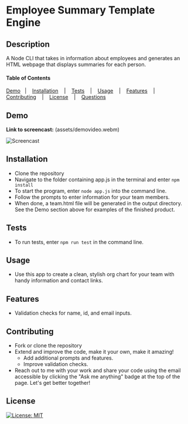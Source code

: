 
# Employee Summary Template Engine

## Description
A Node CLI that takes in information about employees and generates an HTML webpage that displays summaries for each person.

#### Table of Contents

[Demo](#demo) &nbsp;&nbsp;| &nbsp;&nbsp; [Installation](#installation) &nbsp;&nbsp; | &nbsp;&nbsp; [Tests](#tests) &nbsp;&nbsp; | &nbsp;&nbsp; [Usage](#useage) &nbsp;&nbsp; | &nbsp;&nbsp; [Features](#features) &nbsp;&nbsp; | &nbsp;&nbsp; [Contributing](#contributing) &nbsp;&nbsp; | &nbsp;&nbsp; [License](#license) &nbsp;&nbsp; |  &nbsp;&nbsp; [Questions](#questions)

## Demo
**Link to screencast:** (assets/demovideo.webm)

![Screencast](assets/demo.gif)



## Installation
- Clone the repository
- Navigate to the folder containing app.js in the terminal and enter ```npm install```
- To start the program, enter ```node app.js``` into the command line.
- Follow the prompts to enter information for your team members.
- When done, a team.html file will be generated in the output directory. See the Demo section above for examples of the finished product.


## Tests
- To run tests, enter ```npm run test``` in the command line.

## Usage
- Use this app to create a clean, stylish org chart for your team with handy information and contact links.

## Features
- Validation checks for name, id, and email inputs.

## Contributing
- Fork or clone the repository
- Extend and improve the code, make it your own, make it amazing!
    - Add additional prompts and features.
    - Improve validation checks.
- Reach out to me with your work and share your code using the email accessible by clicking the "Ask me anything" badge at the top of the page. Let's get better together!

## License

[![License: MIT](https://img.shields.io/badge/License-MIT-yellow.svg)](https://opensource.org/licenses/MIT)
